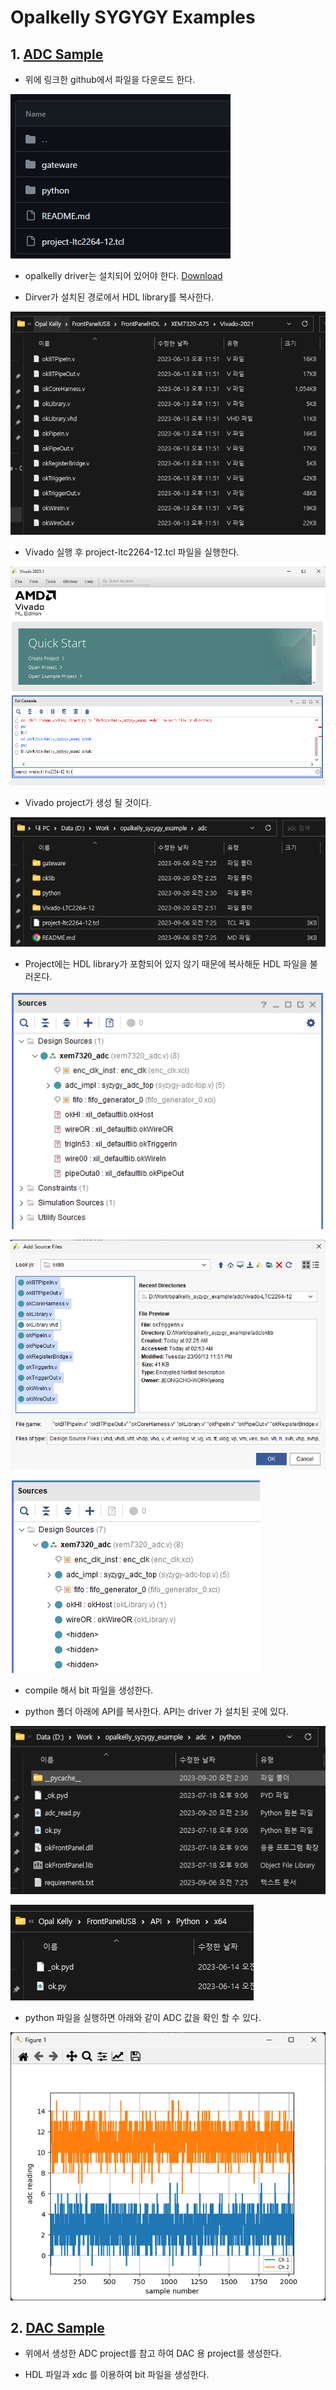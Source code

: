 # Opalkelly SYGYGY Examples

## 1. [ADC Sample](https://github.com/opalkelly-opensource/design-resources/tree/main/ExampleProjects/ADC_Sample)

- 위에 링크한 github에서 파일을 다운로드 한다.

![](img/2023-09-20_02_44_16.png)

- opalkelly driver는 설치되어 있어야 한다. [Download](https://pins.opalkelly.com/downloads)

- Dirver가 설치된 경로에서 HDL library를 복사한다.

![](img/2023-09-20_02_48_08.png)

- Vivado 실행 후 project-ltc2264-12.tcl 파일을 실행한다.

![](img/2023-09-20_02_51_02.png)

- Vivado project가 생성 될 것이다.

![](img/2023-09-20_02_51_38.png)

- Project에는 HDL library가 포함되어 있지 않기 때문에 복사해둔 HDL 파일을 불러온다.

![](img/2023-09-20_02_52_26.png)

![](img/2023-09-20_02_54_05.png)

![](img/2023-09-20_02_54_26.png)

- compile 해서 bit 파일을 생성한다.

- python 폴더 아래에 API를 복사한다. API는 driver 가 설치된 곳에 있다.

![](img/2023-09-20_02_57_02.png)

![](img/2023-09-20_02_57_40.png)

- python 파일을 실행하면 아래와 같이 ADC 값을 확인 할 수 있다.

![](img/2023-09-20_02_58_21.png)


## 2. [DAC Sample](https://github.com/opalkelly-opensource/design-resources/tree/main/ExampleProjects/DAC_Sample)

- 위에서 생성한 ADC project를 참고 하여 DAC 용 project를 생성한다.

- HDL 파일과 xdc 를 이용하여 bit 파일을 생성한다.

